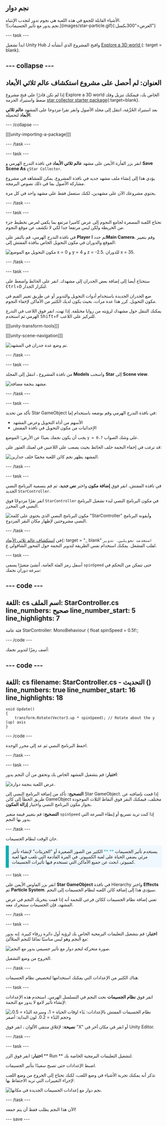 ## نجم دوار

<div style="display: flex; flex-wrap: wrap">
<div style="flex-basis: 200px; flex-grow: 1; margin-right: 15px;">
الأشياء القابلة للجمع في هذه اللعبة هي نجوم تدور لتجدب الإنتباه.
</div>
<div>
![نجم يدور مع تأثير الجسيمات.](images/star-particle.gif){:العرض="300بكسل"}
</div>
</div>

--- task ---

ابدأ تشغيل Unity Hub وافتح المشروع الذي أنشأته لـ [ Explore a 3D world ](https://projects.raspberrypi.org/en/projects/explore-a-3d-world) {: target = blank}.

--- collapse ---
---
العنوان: لم أحصل على مشروع استكشاف عالم ثلاثي الأبعاد
---

إذا لم تكن قادرًا على فتح مشروع Explore a 3D world الخاص بك، فيمكنك تنزيل وفك ضغط واستيراد الحزمة [star collector starter package](https://rpf.io/p/ar-SA/star-collector-go){:target=blank}.

بعد استيراد الحُزْمَة، انتقل إلى مجلد الأصول وانقر نقرا مزدوجا على المشهد **عالم ثلاثي الأبعاد** لتحميله.

--- /collapse ---

[[[unity-importing-a-package]]]

--- /task ---

--- task ---

انقر بزر الفأرة الأيمن على مشهد **عالم ثلاثي الأبعاد** في نافذة التدرج الهرمي و **Save Scene As** `جStar Collector`.

يؤدي هذا إلى إنشاء ملف مشهد جديد في نافذة المشروع. يمكن للمشاهد في مشروع مشاركة الأصول بما في ذلك نصوص البرمجة.

يحتوي مشروعك الآن على مشهدين، لكنك ستعمل فقط على مشهد واحد في كل مرة.

--- /task ---

--- task ---

تحتاج اللعبة المصغرة لجامع النجوم إلى عرض كاميرا مرتفع بما يكفي لعرض تخطيط جزء من الخريطة ولكن ليس مرتفعا جدا لكي لا تكشف عن موقع النجوم.

في نافذة التدرج الهرمي، قم بالنقر على **Player** ثم حدد **اMain Camera**، وقم بتغيير الموقع والدوران في مكون التحويل الخاص بنافذة المفتش إلى:

![مكون التحويل مع الموضع x = 0 و y = 4 و z = -2.5. للدوران x = 35.](images/camera-position.png)

--- /task ---

--- task ---

ستحتاج أيضا إلى إضافة بعض الجدران إلى مشهدك. انقر على الحائط واضغط على <kbd>Ctrl</kbd>+<kbd>D</kbd> لتكرار الجدار.

ضع الجدران الجديدة باستخدام أدوات التحويل والتدوير أو عن طريق تغيير القيم في مكون التحويل. كرر هذا عدة مرات، بحيث يكون لديك الكثير من الأماكن لإخفاء النجوم.

يمكنك التنقل حول مشهدك لرؤيته من زوايا مختلفة. إذا تهت، انقر فوق اللاعب في التدرج الهرمي ثم استخدم <kbd>Shift</kbd>+<kbd>F</kbd> للتركيز على اللاعب.

[[[unity-transform-tools]]]

[[[unity-scene-navigation]]]

![تم وضع عدة جدران في المشهد.](images/multiple_walls.png)

--- /task ---

--- task ---

من نافذة المشروع ، انتقل إلى المجلد **Models** واسحب **Star** إلى **Scene view**.

![مشهد بنجمة مضافة.](images/add_star.png)

--- /task ---

--- task ---

تأكد من تحديد Star GameObject في نافذة التدرج الهرمي وقم بوضعه باستخدام إما:
+ الأسهم من أداة التحويل وعرض المشهد
+ الإحداثيات من مكون التحويل في نافذة المفتش

يجب أن يكون نجمك بعيدًا عن الأرض؛ الموضع `y = 0.7` على وشك الصواب.

قد ترغب في إخفاء النجمة خلف الحائط بحيث يصعب على اللاعبين في لعبتك العثور على:

![المشهد يظهر نجم كائن اللعبة مخفيًا خلف جدارين.](images/position-star.png)

--- /task ---

--- task ---

في نافذة المفتش، انقر فوق **إضافة مكون** واختر **نص جديد**، ثم قم بتسمية البرنامج النصي الجديد `StarController`.

انقر نقرًا مزدوجًا فوق `StarController` في مكون البرنامج النصي لبدء تشغيل البرنامج النصي في المحرر.

![مكون البرنامج النصي الذي يحتوي على كلمة "StarController" وأيقونة البرنامج النصي مشروحتين لإظهار مكان النقر المزدوج.](images/star-script-open.png)

--- /task ---

في [استكشاف عالم ثلاثي الأبعاد](https://projects.raspberrypi.org/en/projects/explore-a-3d-world/){: target = "_ blank" `استخدمت تحويلين. تدوير` لقلب المشغل. يمكنك استخدام نفس الطريقة لتدوير النجمة حول المحور الشاقولي ع.

--- task ---

أسفل رمز الفئة العامة، أنشئ متغيرًا يسمى `spinSpeed` حتى تتمكن من التحكم في سرعة دوران نجمك:

--- code ---
---
اللغة: cs اسم الملف: StarController.cs line_numbers: صحيح line_number_start: 5
line_highlights: 7
---
فئة عامة StarController: MonoBehaviour
{ float spinSpeed = 0.5f؛;

--- /code ---

أضف رمزًا لتدوير نجمك:

--- code ---
---
اللغة: cs filename: StarController.cs - التحديث () line_numbers: true line_number_start: 16
line_highlights: 18
---

    void Update()
    {
        transform.Rotate(Vector3.up * spinSpeed); // Rotate about the y (up) axis
    }
--- /code ---

احفظ البرنامج النصي ثم عد إلى محرر الوحدة.

--- /task ---

--- task ---

**اختبار:** قم بتشغيل المشهد الخاص بك وتحقق من أن النجم يدور:

![عرض اللعبة بنجمة دوارة.](images/star-spin.gif)

**التصحيح:** تأكد من إضافة البرنامج النصي إلى Star GameObject. إذا قمت بإضافته عن طريق الخطأ إلى كائن GameObject مختلف، فيمكنك النقر فوق النقاط الثلاث الموجودة بجوار مكون البرنامج النصي واختيار **إزالة المكون**.

**التصحيح:** قم بتغيير قيمة متغير `spinSpeed` إذا كنت تريد تسريع أو إبطاء السرعة التي يدور بها النجم.

--- /task ---

حان الوقت لنظام الجسيمات.

<p style="border-left: solid; border-width:10px; border-color: #0faeb0; background-color: aliceblue; padding: 10px;">
يستخدم تأثير الجسيمات <span style="color: #0faeb0">** **</span> الكثير من الصور الصغيرة أو "الجزيئات" لإنشاء تأثير مرئي يضفي الحياة على لعبة الكمبيوتر. في المرة القادمة التي تلعب فيها لعبة كمبيوتر، ابحث عن جميع الأماكن التي تستخدم فيها تأثيرات الجسيمات. 
</p>

--- task ---

انقر بزر الماوس الأيمن على **Star GameObject** في نافذة Hierarchy واختر **Effects** ثم **Particle System**. سيؤدي هذا إلى إضافة كائن اللعبه لنظام الجسيمات إلى النجم.

تعني إضافة نظام الجسيمات ككائن فرعي للنجمة أنه إذا قمت بتحريك النجم في عرض المشهد، فإن الجسيمات ستتحرك معه.

--- /task ---

--- task ---

**اختبار:** قم بتشغيل التعليمات البرمجية الخاص بك لرؤية أول دائرة زرقاء كبيرة. إنه يدور مع النجم وهو ليس مناسبًا تمامًا للنجم المتلألئ:

![صورة متحركة لنجم دوار مع تأثير جسيمي يدور مع النجم.](images/particle-star-default.gif)

الخروج من وضع التشغيل.

--- /task ---

هناك الكثير من الإعدادات التي يمكنك استخدامها لتخصيص نظام الجسيمات.

--- task ---

انقر فوق **نظام الجسيمات** تحت النجم في التسلسل الهرمي. استخدم هذه الإعدادات لإنشاء تأثير لامع لا يدور مع النجمة:

![نظام الجسيمات المفتش بالإعدادات: بَدْء اوقات الحياة = 1، وسرعة البَدْء = 0.5، وحجم البَدْء = 0.2. لون البداية: أصفر ](images/particle-settings.png)

**نصيحة:** لإغلاق منتقي الألوان ، انقر فوق "X" أو انقر في مكان آخر في Unity Editor.

--- /task ---

--- task ---

**اختبار:** انقر فوق الزر ** Run ** لتشغيل التعليمات البرمجية الخاصة بك.

اضبط الإعدادات حتى تصبح سعيدًا بتأثير الجسيمات.

تذكر أنه يمكنك تجربة الأشياء في وضع اللعب، لكنك تحتاج إلى الخروج من وضع اللعب لإجراء التغييرات التي تريد الاحتفاظ بها:

![نجم دوار مع إعدادات الجسيمات الجديدة في مكانها.](images/star-particle.gif)

--- /task ---

الآن هذا النجم يطلب فقط أن يتم جمعه!

--- save ---

